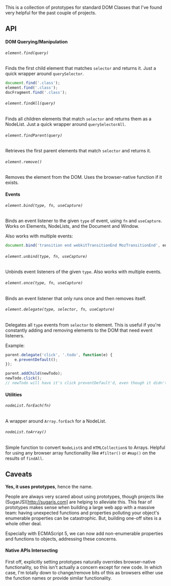 This is a collection of prototypes for standard DOM Classes that I've found very helpful for the past couple of projects.

## API

#### DOM Querying/Manipulation

###### `element.find(query)`

Finds the first child element that matches `selector` and returns it. Just a quick wrapper around `querySelector`.

```javascript
document.find('.class');
element.find('.class');
docFragment.find('.class');
```

###### `element.findAll(query)`

Finds all children elements that match `selector` and returns them as a NodeList. Just a quick wrapper around `querySelectorAll`.

###### `element.findParent(query)`

Retrieves the first parent elements that match `selector` and returns it.

###### `element.remove()`

Removes the element from the DOM. Uses the browser-native function if it exists.


#### Events

###### `element.bind(type, fn, useCapture)`

Binds an event listener to the given `type` of event, using `fn` and `useCapture`. Works on Elements, NodeLists, and the Document and Window.

Also works with multiple events:
```javascript
document.bind('transition end webkitTransitionEnd MozTransitionEnd', end, false);
```

###### `element.unbind(type, fn, useCapture)`

Unbinds event listeners of the given `type`. Also works with multiple events.

###### `element.once(type, fn, useCapture)`

Binds an event listener that only runs once and then removes itself.

###### `element.delegate(type, selector, fn, useCapture)`

Delegates all `type` events from `selector` to element. This is useful if you're constantly adding and removing elements to the DOM that need event listeners.

Example:
```javascript
parent.delegate('click', '.todo', function(e) {
	e.preventDefault();
});

parent.addChild(newTodo);
newTodo.click();
// newTodo will have it's click preventDefault'd, even though it didn't exist when we assigned the listener
```

#### Utilities

###### `nodeList.forEach(fn)`

A wrapper around `Array.forEach` for a NodeList.

###### `nodeList.toArray()`

Simple function to convert `NodeList`s and `HTMLCollection`s to Arrays. Helpful for using any browser array functionality like `#filter()` or `#map()` on the results of `findAll`.

## Caveats

**Yes, it uses prototypes**, hence the name.

People are always very scared about using prototypes, though projects like (SugarJS)[http://sugarjs.com] are helping to alleviate this. This fear of prototypes makes sense when building a large web app with a massive team: having unexpected functions and properties polluting your object's enumerable properties can be catastrophic. But, building one-off sites is a whole other deal.

Especially with ECMAScript 5, we can now add non-enumerable properties and functions to objects, addressing these concerns. 

#### Native APIs Intersecting

First off, explicitly setting prototypes naturally overrides browser-native functionality, so this isn't actually a concern except for new code. In which case, I'm totally down to change/remove bits of this as browsers either use the function names or provide similar functionality.